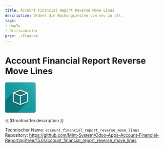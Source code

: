 ```yaml
---
title: Account Financial Report Reverse Move Lines
description: Ordnet die Buchungszeilen von neu zu alt.
tags:
- HowTo
- Drittanbieter
prev: ./finance
---
```

# Account Financial Report Reverse Move Lines
![icon_oms_box](attachments/icon_oms_box.png)

{{ $frontmatter.description }}

Technischer Name: `account_financial_report_reverse_move_lines`\
Repository: <https://github.com/Mint-System/Odoo-Apps-Account-Financial-Reporting/tree/15.0/account_financial_report_reverse_move_lines>